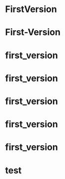 # FirstVersion
# First-Version
# first_version
# first_version
# first_version
# first_version
# first_version
# test
